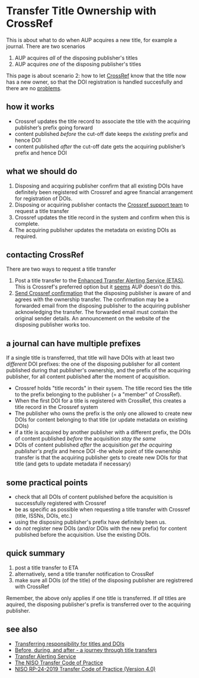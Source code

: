 # Transfer Title Ownership with CrossRef

This is about what to do when AUP acquires a new title, for example a journal. There are two scenarios

1. AUP acquires _all_ of the disposing publisher's titles
2. AUP acquires _one_ of the disposing publisher's titles

This page is about scenario 2: how to let [CrossRef](crossref.md) know that the title now has a new owner, so that the DOI registration is handled succesfully and there are no [problems](doiregistrationproblems.md).

## how it works

- Crossref updates the title record to associate the title with the acquiring publisher’s prefix going forward
- content published _before_ the cut-off date keeps the _existing_ prefix and hence DOI
- content published _after_ the cut-off date gets the acquiring publisher’s prefix and hence DOI

## what we should do

1. Disposing and acquiring publisher confirm that all existing DOIs have definitely been registered with Crossref and agree financial arrangement for registration of DOIs.
2. Disposing or acquiring publisher contacts the [Crossref support team](https://www.crossref.org/contact/) to request a title transfer
3. Crossref updates the title record in the system and confirm when this is complete.
4. The acquiring publisher updates the metadata on existing DOIs as required.

## contacting CrossRef
There are two ways to request a title transfer

1. Post a title transfer to the [Enhanced Transfer Alerting Service (ETAS)](https://journaltransfer.issn.org/). This is Crossref's preferred option but it [seems](https://journaltransfer.issn.org/api?query=rpcn:aup) AUP doesn't do this.
2. [Send Crossref confirmation](mailto:member@crossref.org) that the disposing publisher is aware of and agrees with the ownership transfer. The confirmation may be a forwarded email from the disposing publisher to the acquiring publisher acknowledging the transfer. The forwarded email must contain the original sender details. An announcement on the website of the disposing publisher works too.

## a journal can have multiple prefixes
If a single title is transferred, that title will have DOIs with at least two _different_ DOI prefixes: the one of the disposing publisher for all content published during that publisher's ownership, and the prefix of the acquiring publisher, for all content published after the moment of acquisition.

- Crossref holds "title records" in their sysem. The title record ties the title to the prefix belonging to the publisher (= a "member" of CrossRef).
- When the first DOI for a title is registered with CrossRef, this creates a title record in the Crossref system
- The publisher who owns the prefix is the only one allowed to create new DOIs for content belonging to that title (or update metadata on existing DOIs)
- if a title is acquired by another publisher with a different prefix, the DOIs of content published _before_ the acquisition _stay the same_
- DOIs of content published _after_ the acquisition _get the acquiring publisher's prefix_ and hence DOI
-the whole point of title ownership transfer is that the acquiring publisher gets to create new DOIs for that title (and gets to update metadata if necessary)

## some practical points
- check that all DOIs of content published before the acquisition is successfully registered with Crossref
- be as specific as possible when requesting a title transfer with Crossref (title, ISSNs, DOIs, etc.)
- using the disposing publisher's prefix have definitely been  us. 
- do _not_ register new DOIs (and/or DOIs with the new prefix) for content published before the acquisition. Use the existing DOIs.


## quick summary
1. post a title transfer to ETA
2. alternatively, send a title transfer notification to CrossRef
3. make sure all DOIs (of the title) of the disposing publisher are registrered with CrossRef

Remember, the above only applies if one title is transferred. If _all_ titles are aquired, the disposing publisher's prefix is transferred over to the acquiring publisher.

## see also

- [Transferring responsibility for titles and DOIs](https://www.crossref.org/documentation/register-maintain-records/creating-and-managing-dois/transferring-responsibility-for-dois/)
- [Before, during, and after - a journey through title transfers](https://www.crossref.org/blog/before-during-and-after-a-journey-through-title-transfers/)
- [Transfer Alerting Service](https://journaltransfer.issn.org/)
- [The NISO Transfer Code of Practice](https://www.niso.org/standards-committees/transfer)
- [NISO RP-24-2019 Transfer Code of Practice (Version 4.0)](https://www.niso.org/publications/rp-24-2019-transfer)



